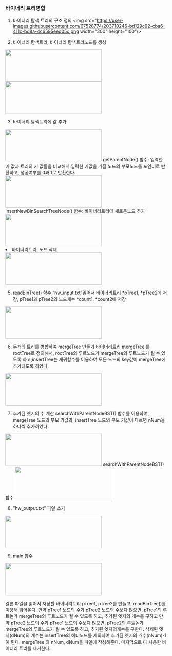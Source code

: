 ### 바이너리 트리병합
1. 바이너리 탐색 트리의 구조 정의
<img src="https://user-images.githubusercontent.com/67528774/203710246-bd129c92-cba6-411c-bd8a-4c6595eed05c.png width="300" height="100"/>

2. 바이너리 탐색트리, 바이너리 탐색트리노드를 생성
<image src="https://user-images.githubusercontent.com/67528774/203710266-0783303c-6d15-4411-97e2-dcc83dcbc380.png" width="300" height="100"/>
<img src="https://user-images.githubusercontent.com/67528774/203710289-7e6f00d0-de9a-485b-90bc-b363837feb1c.png" width="300" height="100"/>

3. 바이너리 탐색트리에 값 추가
<img src="https://user-images.githubusercontent.com/67528774/203710310-ec0ff48f-1f80-4738-a752-c9e7199ee2e2.png" width="300" height="100"/>
getParentNode() 함수: 입력한 키 값과 트리의 키 값들을 비교해서 입력한 키값을 가질 노드의 부모노드를 포인터로 반환하고, 성공여부를 0과 1로 반환한다.
<img src="https://user-images.githubusercontent.com/67528774/203710333-d18263e6-db1f-474d-824a-da757fd08753.png" width="300" height="100"/>
insertNewBinSearchTreeNode() 함수: 바이너리트리에 새로운노드 추가
<img src="https://user-images.githubusercontent.com/67528774/203710347-1bb2ff9b-a9ac-4355-abf4-698f5096512f.png" width="300" height="100"/)

4. 바이너리트리, 노드 삭제
<img src="https://user-images.githubusercontent.com/67528774/203710376-ac89fa07-f194-4261-b9b4-350528510c0e.png" width="300" height="100"/>

5. readBinTree() 함수
“hw_input.txt”읽어서 바이너리트리 *pTree1, *pTree2에 저장, pTree1과 pTree2의 노드개수 *count1, *count2에 저장
<img src="https://user-images.githubusercontent.com/67528774/203710399-b211c59f-7977-4487-968e-d2adcbedd693.png" width="300" height="100"/>

6. 두개의 트리를 병합하여 mergeTree 만들기
바이너리트리 mergeTree 를 rootTree로 정의해서, rootTree의 루트노드가 mergeTree의 루트노드가 될 수 있도록 하고,insertTree는 재귀함수를 이용하여 모든 노드의 key값이 mergeTree에 추가되도록 하였다.
<img src="https://user-images.githubusercontent.com/67528774/203710412-529a2d34-77d1-429f-be69-8cc3a18ac1d2.png" width="300" height="100"/>

7. 추가된 엣지의 수 계산
searchWithParentNodeBST() 함수를 이용하여, mergeTree 노드의 부모 키값과, insertTree 노드의 부모 키값이 다르면 nNum을 하나씩 추가하였다. 
<img src="https://user-images.githubusercontent.com/67528774/203710426-3bb1fa67-b4bd-449f-806a-6a6115b7edac.png" width="300" height="100"/>
searchWithParentNodeBST() 함수
<img src="https://user-images.githubusercontent.com/67528774/203710437-80e44fe6-2109-454b-a94e-2516457c5b7c.png" width="300" height="100"/>

8. ”hw_output.txt” 파일 쓰기
<img src="https://user-images.githubusercontent.com/67528774/203710459-5446d66d-aa91-4532-87c7-c42c76a6051a.png" width="300" height="100"/>

9. main 함수
<img src="https://user-images.githubusercontent.com/67528774/203710506-fa0d9db0-cb04-49b5-b5a4-0d606be879b8.png" width="300" height="100"/>

결론
파일을 읽어서 저장할 바이너리트리 pTree1, pTree2를 만들고, readBinTree()를 이용해 읽어온다.
만약 pTree1 노드의 수가 pTree2 노드의 수보다 많으면, pTree1의 루트녿가 mergeTree의 루트노드가 될 수 있도록 하고, 추가된 엣지의 개수를 구하고 만약 pTree2 노드의 수가 pTree1 노드의 수보다 많으면, pTree2의 루트녿가 mergeTree의 루트노드가 될 수 있도록 하고, 추가된 엣지의개수를 구한다.
삭제된 엣지(dNum)의 개수는 insertTree의 헤더노드를 제외하여 추가된 엣지의 개수(nNum)-1 이 된다.
mergeTree 와 nNum, dNum을 파일에 작성해준다.
마지막으로 다 사용한 바이너리 트리를 제거한다.

